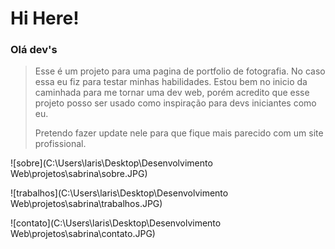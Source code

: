 # Hi Here!



### Olá dev's 

> Esse é um projeto para uma pagina de portfolio de fotografia. No caso essa eu fiz para testar minhas habilidades. Estou bem no inicio da caminhada para me tornar uma dev web, porém acredito que esse projeto posso ser usado como inspiração para devs iniciantes como eu. 
>
> Pretendo fazer update nele para que fique mais parecido com um site profissional. 



![sobre](C:\Users\laris\Desktop\Desenvolvimento Web\projetos\sabrina\sobre.JPG)







![trabalhos](C:\Users\laris\Desktop\Desenvolvimento Web\projetos\sabrina\trabalhos.JPG)

![contato](C:\Users\laris\Desktop\Desenvolvimento Web\projetos\sabrina\contato.JPG)